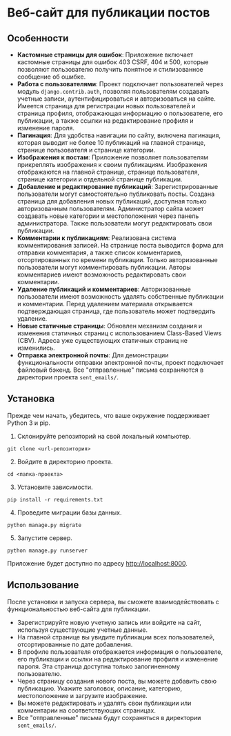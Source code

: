# Веб-сайт для публикации постов

## Особенности

- **Кастомные страницы для ошибок**: Приложение включает кастомные страницы для ошибок 403 CSRF, 404 и 500, которые позволяют пользователю получить понятное и стилизованное сообщение об ошибке.
- **Работа с пользователями**: Проект подключает пользователей через модуль `django.contrib.auth`, позволяя пользователям создавать учетные записи, аутентифицироваться и авторизоваться на сайте. Имеется страница для регистрации новых пользователей и страница профиля, отображающая информацию о пользователе, его публикации, а также ссылки на редактирование профиля и изменение пароля.
- **Пагинация**: Для удобства навигации по сайту, включена пагинация, которая выводит не более 10 публикаций на главной странице, странице пользователя и странице категории.
- **Изображения к постам**: Приложение позволяет пользователям прикреплять изображения к своим публикациям. Изображения отображаются на главной странице, странице пользователя, странице категории и отдельной странице публикации.
- **Добавление и редактирование публикаций**: Зарегистрированные пользователи могут самостоятельно публиковать посты. Создана страница для добавления новых публикаций, доступная только авторизованным пользователям. Администратор сайта может создавать новые категории и местоположения через панель администратора. Также пользователи могут редактировать свои публикации.
- **Комментарии к публикациям**: Реализована система комментирования записей. На странице поста выводится форма для отправки комментария, а также список комментариев, отсортированных по времени публикации. Только авторизованные пользователи могут комментировать публикации. Авторы комментариев имеют возможность редактировать свои комментарии.
- **Удаление публикаций и комментариев**: Авторизованные пользователи имеют возможность удалять собственные публикации и комментарии. Перед удалением материала открывается подтверждающая страница, где пользователь может подтвердить удаление.
- **Новые статичные страницы**: Обновлен механизм создания и изменения статичных страниц с использованием Class-Based Views (CBV). Адреса уже существующих статичных страниц не изменились.
- **Отправка электронной почты**: Для демонстрации функциональности отправки электронной почты, проект подключает файловый бэкенд. Все "отправленные" письма сохраняются в директории проекта `sent_emails/`.

## Установка

Прежде чем начать, убедитесь, что ваше окружение поддерживает Python 3 и pip.  

1. Склонируйте репозиторий на свой локальный компьютер.
```
git clone <url-репозитория>
```

2. Войдите в директорию проекта.
```
cd <папка-проекта>
```

3. Установите зависимости.
```
pip install -r requirements.txt
```

4. Проведите миграции базы данных.
```
python manage.py migrate
```

5. Запустите сервер.
```
python manage.py runserver
```

Приложение будет доступно по адресу [http://localhost:8000](http://localhost:8000).

## Использование

После установки и запуска сервера, вы сможете взаимодействовать с функциональностью веб-сайта для публикации. 

- Зарегистрируйте новую учетную запись или войдите на сайт, используя существующие учетные данные.
- На главной странице вы увидите публикации всех пользователей, отсортированные по дате добавления.
- В профиле пользователя отображается информация о пользователе, его публикации и ссылки на редактирование профиля и изменение пароля. Эта страница доступна только залогиненному пользователю.
- Через страницу создания нового поста, вы можете добавить свою публикацию. Укажите заголовок, описание, категорию, местоположение и загрузите изображение.
- Вы можете редактировать и удалять свои публикации или комментарии на соответствующих страницах.
- Все "отправленные" письма будут сохраняться в директории `sent_emails/`.
